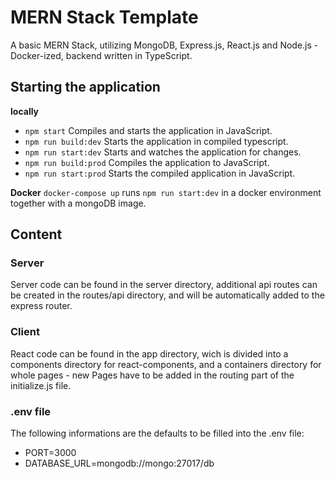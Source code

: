 # MERN Stack Template

A basic MERN Stack, utilizing MongoDB, Express.js, React.js and Node.js - Docker-ized, backend written in TypeScript.

## Starting the application

**locally**

-   `npm start` Compiles and starts the application in JavaScript.
-   `npm run build:dev` Starts the application in compiled typescript.
-   `npm run start:dev` Starts and watches the application for changes.
-   `npm run build:prod` Compiles the application to JavaScript.
-   `npm run start:prod` Starts the compiled application in JavaScript.

**Docker**
`docker-compose up` runs `npm run start:dev` in a docker environment together with a mongoDB image.

## Content

### Server

Server code can be found in the server directory, additional api routes can be created in the routes/api directory, and will be automatically added to the express router.

### Client

React code can be found in the app directory, wich is divided into a components directory for react-components, and a containers directory for whole pages - new Pages have to be added in the routing part of the initialize.js file.

### .env file

The following informations are the defaults to be filled into the .env file:

-   PORT=3000
-   DATABASE_URL=mongodb://mongo:27017/db
